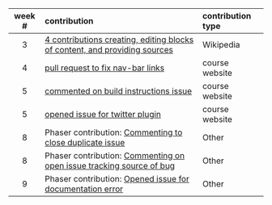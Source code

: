 week # | contribution | contribution type
:---: | :--- | :---
3 | [4 contributions creating, editing blocks of content, and providing sources](https://en.wikipedia.org/w/index.php?limit=50&title=Special%3AContributions&contribs=user&target=Ditht&namespace=&tagfilter=&start=&end=) | Wikipedia
4 | [pull request to fix nav-bar links](https://github.com/joannakl/cs480_s18/pull/51) | course website
5 | [commented on build instructions issue](https://github.com/joannakl/cs480_s18/pull/86) | course website
5 | [opened issue for twitter plugin](https://github.com/joannakl/cs480_s18/issues/88) | course website
8 | Phaser contribution: [Commenting to close duplicate issue](https://github.com/photonstorm/phaser3-examples/issues/67) | Other
8 | Phaser contribution: [Commenting on open issue tracking source of bug](https://github.com/photonstorm/phaser3-examples/issues/22) | Other
9 | Phaser contribution: [Opened issue for documentation error](https://github.com/photonstorm/phaser/issues/3477) | Other

